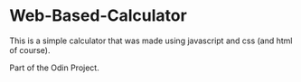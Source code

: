 # Web-Based-Calculator
This is a simple calculator that was made using javascript and css (and html of course).

Part of the Odin Project.
